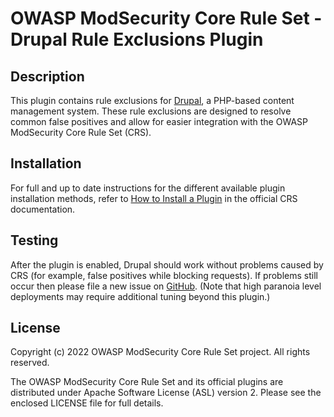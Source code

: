 # OWASP ModSecurity Core Rule Set - Drupal Rule Exclusions Plugin

## Description

This plugin contains rule exclusions for [Drupal](https://www.drupal.org/), a PHP-based content management system. These rule exclusions are designed to resolve common false positives and allow for easier integration with the OWASP ModSecurity Core Rule Set (CRS).

## Installation

For full and up to date instructions for the different available plugin installation methods, refer to [How to Install a Plugin](https://coreruleset.org/docs/configuring/plugins/#how-to-install-a-plugin) in the official CRS documentation.

## Testing

After the plugin is enabled, Drupal should work without problems caused by CRS (for example, false positives while blocking requests). If problems still occur then please file a new issue on [GitHub](https://github.com/coreruleset/drupal-rule-exclusions-plugin). (Note that high paranoia level deployments may require additional tuning beyond this plugin.)

## License

Copyright (c) 2022 OWASP ModSecurity Core Rule Set project. All rights reserved.

The OWASP ModSecurity Core Rule Set and its official plugins are distributed under Apache Software License (ASL) version 2. Please see the enclosed LICENSE file for full details.
